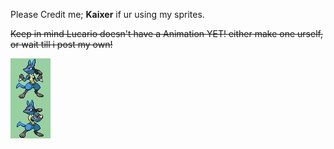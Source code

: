 Please Credit me; **Kaixer** if ur using my sprites.

~~Keep in mind Lucario doesn't have a Animation  YET! either make one urself, or wait till i post my own!~~

![Lucario_FrontSprite.png](Lucario_FrontSprite.png)

